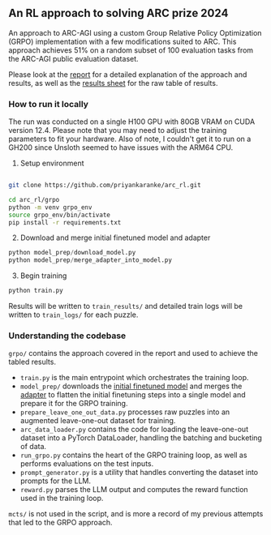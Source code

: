 ## An RL approach to solving ARC prize 2024
An approach to ARC-AGI using a custom Group Relative Policy Optimization (GRPO) implementation with a few modifications suited to ARC. This approach achieves 51% on a random subset of 100 
evaluation tasks from the ARC-AGI public evaluation dataset.

Please look at the [report](report.pdf) for a detailed explanation of the approach and results, as well as the [results sheet](https://docs.google.com/spreadsheets/d/1HA3Hcw2kc_Hie4cdTndIp9tajs0wxeRuElRkvt5oT08/edit?gid=1108968747#gid=1108968747) for the raw table of results.

### How to run it locally
The run was conducted on a single H100 GPU with 80GB VRAM on CUDA version 12.4. Please note that you may need to adjust the training parameters to fit your hardware. Also of note, I couldn't get it to run on a GH200 since Unsloth seemed to have issues with the ARM64 CPU.

1. Setup environment
```bash

git clone https://github.com/priyankaranke/arc_rl.git

cd arc_rl/grpo
python -m venv grpo_env
source grpo_env/bin/activate
pip install -r requirements.txt
```

2. Download and merge initial finetuned model and adapter
```python
python model_prep/download_model.py
python model_prep/merge_adapter_into_model.py
```

3. Begin training
```python
python train.py
```

Results will be written to `train_results/` and detailed train logs will be written to `train_logs/` for each puzzle.

### Understanding the codebase
`grpo/` contains the approach covered in the report and used to achieve the tabled results.
- `train.py` is the main entrypoint which orchestrates the training loop.
- `model_prep/` downloads the [initial finetuned model](paranke/Mistral-NeMo-Minitron-8B-arc-training) and merges the [adapter](paranke/Mistral-NeMo-Minitron-8B-arc-eval-adapter) to flatten the initial finetuning steps into a single model and prepare it for the GRPO training.
- `prepare_leave_one_out_data.py` processes raw puzzles into an augmented leave-one-out dataset for training.
- `arc_data_loader.py` contains the code for loading the leave-one-out dataset into a PyTorch DataLoader, handling the batching and bucketing of data.
- `run_grpo.py` contains the heart of the GRPO training loop, as well as performs evaluations on the test inputs.
- `prompt_generator.py` is a utility that handles converting the dataset into prompts for the LLM.
- `reward.py` parses the LLM output and computes the reward function used in the training loop.

`mcts/` is not used in the script, and is more a record of my previous attempts that led to the GRPO approach.
